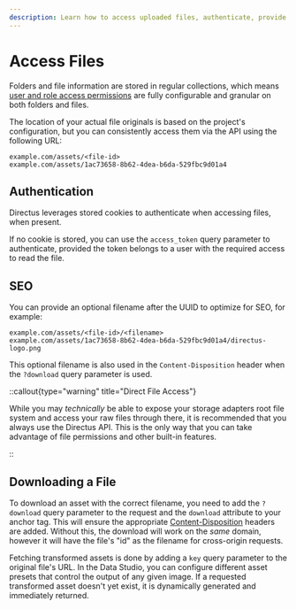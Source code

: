 ```yaml
---
description: Learn how to access uploaded files, authenticate, provide optional filenames and directly download them.
---
```


# Access Files

Folders and file information are stored in regular collections, which means [user and role access permissions](/auth/access-control) are fully configurable and granular on both folders and files.

The location of your actual file originals is based on the project's configuration, but you can consistently access them
via the API using the following URL:

```
example.com/assets/<file-id>
example.com/assets/1ac73658-8b62-4dea-b6da-529fbc9d01a4
```

## Authentication

Directus leverages stored cookies to authenticate when accessing files, when present.

If no cookie is stored, you can use the `access_token` query parameter to authenticate, provided the token belongs to a user with the required access to read the file.

## SEO

You can provide an optional filename after the UUID to optimize for SEO, for example:

```
example.com/assets/<file-id>/<filename>
example.com/assets/1ac73658-8b62-4dea-b6da-529fbc9d01a4/directus-logo.png
```

This optional filename is also used in the `Content-Disposition` header when the `?download` query parameter is used.

::callout{type="warning" title="Direct File Access"}

While you may _technically_ be able to expose your storage adapters root file system and access your raw files through
there, it is recommended that you always use the Directus API. This is the only way that you can take advantage of file
permissions and other built-in features.

::

<!-- TODO: ![Original File](https://cdn.directus.io/docs/v9/reference/files/original-20220216A.jpg) _Original File Used — 602KB and
1800x1200_ -->

## Downloading a File

To download an asset with the correct filename, you need to add the `?download` query parameter to the request and the
`download` attribute to your anchor tag. This will ensure the appropriate
[Content-Disposition](https://www.w3.org/Protocols/rfc2616/rfc2616-sec19.html) headers are added. Without this, the
download will work on the _same_ domain, however it will have the file's "id" as the filename for cross-origin requests.

Fetching transformed assets is done by adding a `key` query parameter to the original file's URL. In the Data Studio, you can
configure different asset presets that control the output of any given image. If a requested transformed asset doesn't yet
exist, it is dynamically generated and immediately returned.
